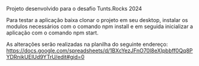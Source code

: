 Projeto desenvolvido para o desafio Tunts.Rocks 2024

Para testar a aplicação baixa clonar o projeto em seu desktop, instalar os modulos necessários com o comando npm install
e em seguida inicializar a aplicação com o comando npm start.

As alterações serão realizadas na planilha do seguinte endereço:
https://docs.google.com/spreadsheets/d/1BXcYezJFnO70l8eXIpbbff0Qq8PYDRnikUEIUd9YTrU/edit#gid=0
